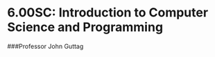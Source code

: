 6.00SC: Introduction to Computer Science and Programming
========================================================
###Professor John Guttag
